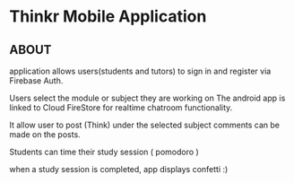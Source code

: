 # Thinkr Mobile Application

## ABOUT 

application allows users(students and tutors) to sign in and register via Firebase Auth.

Users select the module or subject they are working on
The android app is linked to Cloud FireStore for realtime chatroom functionality.

It allow user to post (Think) under the selected subject
comments can be made on the posts.

Students can time their study session ( pomodoro )

when a study session is completed, app displays confetti :) 
                      
